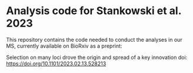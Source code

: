 # Analysis code for Stankowski et al. 2023

This repository contains the code needed to conduct the analyses in our MS, currently available on BioRxiv as a preprint:

Selection on many loci drove the origin and spread of a key innovation
doi: https://doi.org/10.1101/2023.02.13.528213

